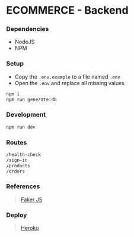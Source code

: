 # ECOMMERCE - Backend

### Dependencies

- NodeJS
- NPM

### Setup

- Copy the  `.env.example` to a file named `.env`
- Open the `.env` and replace all missing values

```bash
npm i
npm run generate:db
```

### Development

```bash
npm run dev
```

### Routes

```bash
/health-check
/sign-in
/products
/orders
```

### References

>[Faker JS](https://github.com/marak/Faker.js/)

### Deploy

>[Heroku](https://lgmf-ecommerce-backend.herokuapp.com/)